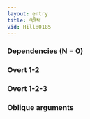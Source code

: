 ```yaml
---
layout: entry
title: འཁྲིས་
vid: Hill:0185
---
```

### Dependencies (N = 0)


### Overt 1-2


### Overt 1-2-3


### Oblique arguments
